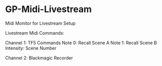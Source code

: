 # GP-Midi-Livestream
Midi Monitor for Livestream Setup

Livestream Midi Commands:

Channel 1: TF5 Commands
	Note 0: Recall Scene A
	Note 1: Recall Scene B
		Intensity: Scene Number

Channel 2: Blackmagic Recorder